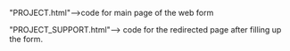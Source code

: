 "PROJECT.html"-->code for main page of the web form

"PROJECT_SUPPORT.html"--> code for the redirected page after filling up the form.
